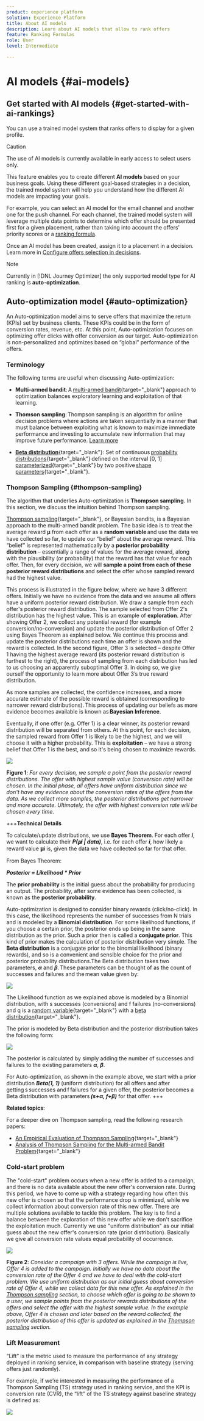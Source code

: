 ```yaml
---
product: experience platform
solution: Experience Platform
title: About AI models
description: Learn about AI models that allow to rank offers
feature: Ranking Formulas
role: User
level: Intermediate

---
```

# AI models {#ai-models}

## Get started with AI models {#get-started-with-ai-rankings}

You can use a trained model system that ranks offers to display for a given profile.

>[!CAUTION]
>
>The use of AI models is currently available in early access to select users only.

This feature enables you to create different **AI models** based on your business goals. Using these different goal-based strategies in a decision, the trained model system will help you understand how the different AI models are impacting your goals.

For example, you can select an AI model for the email channel and another one for the push channel. For each channel, the trained model system will leverage multiple data points to determine which offer should be presented first for a given placement, rather than taking into account the offers’ priority scores or a [ranking formula](create-ranking-formulas.md).

Once an AI model has been created, assign it to a placement in a decision. Learn more in [Configure offers selection in decisions](../offer-activities/configure-offer-selection.md).

>[!NOTE]
>
>Currently in [!DNL Journey Optimizer] the only supported model type for AI ranking is **auto-optimization**.

## Auto-optimization model {#auto-optimization}

An Auto-optimization model aims to serve offers that maximize the return (KPIs) set by business clients. These KPIs could be in the form of conversion rates, revenue, etc. At this point, Auto-optimization focuses on optimizing offer clicks with offer conversion as our target. Auto-optimization is non-personalized and optimizes based on “global” performance of the offers.

### Terminology

The following terms are useful when discussing Auto-optimization: 

* **Multi-armed bandit**: A [multi-armed bandit](https://en.wikipedia.org/wiki/Multi-armed_bandit){target="_blank"} approach to optimization balances exploratory learning and exploitation of that learning.

* **Thomson sampling**: Thompson sampling is an algorithm for online decision problems where actions are taken sequentially in a manner that must balance between exploiting what is known to maximize immediate performance and investing to accumulate new information that may improve future performance. [Learn more](#thompson-sampling)

* [**Beta distribution**](https://en.wikipedia.org/wiki/Beta_distribution){target="_blank"}: Set of continuous [probability distributions](https://en.wikipedia.org/wiki/Probability_distribution){target="_blank"} defined on the interval [0, 1] [parameterized](https://en.wikipedia.org/wiki/Statistical_parameter){target="_blank"} by two positive [shape parameters](https://en.wikipedia.org/wiki/Shape_parameter){target="_blank"}. 

### Thompson Sampling {#thompson-sampling}

The algorithm that underlies Auto-optimization is **Thompson sampling**. In this section, we discuss the intuition behind Thompson sampling.

[Thompson sampling](https://en.wikipedia.org/wiki/Thompson_sampling){target="_blank"}, or Bayesian bandits, is a Bayesian approach to the multi-armed bandit problem.  The basic idea is to treat the average reward 𝛍 from each offer as a **random variable** and use the data we have collected so far, to update our “belief” about the average reward. This “belief” is represented mathematically by a **posterior probability distribution** – essentially a range of values for the average reward, along with the plausibility (or probability) that the reward has that value for each offer. Then, for every decision, we will **sample a point from each of these posterior reward distributions** and select the offer whose sampled reward had the highest value.  

This process is illustrated in the figure below, where we have 3 different offers. Initially we have no evidence from the data and we assume all offers have a uniform posterior reward distribution. We draw a sample from each offer's posterior reward distribution. The sample selected from Offer 2's distribution has the highest value. This is an example of **exploration**. After showing Offer 2, we collect any potential reward (for example conversion/no-conversion) and update the posterior distribution of Offer 2 using Bayes Theorem as explained below.  We continue this process and update the posterior distributions each time an offer is shown and the reward is collected. In the second figure, Offer 3 is selected – despite Offer 1 having the highest average reward (its posterior reward distribution is furthest to the right), the process of sampling from each distribution has led to us choosing an apparently suboptimal Offer 3. In doing so, we give ourself the opportunity to learn more about Offer 3’s true reward distribution. 

As more samples are collected, the confidence increases, and a more accurate estimate of the possible reward is obtained (corresponding to narrower reward distributions). This process of updating our beliefs as more evidence becomes available is known as **Bayesian Inference**. 

Eventually, if one offer (e.g. Offer 1) is a clear winner, its posterior reward distribution will be separated from others. At this point, for each decision, the sampled reward from Offer 1 is likely to be the highest, and we will choose it with a higher probability. This is **exploitation** – we have a strong belief that Offer 1 is the best, and so it's being chosen to maximize rewards.

![](../assets/ai-ranking-thompson-sampling.png)

**Figure 1**: *For every decision, we sample a point from the posterior reward distributions. The offer with highest sample value (conversion rate) will be chosen. In the initial phase, all offers have uniform distribution since we don't have any evidence about the conversion rates of the offers from the data. As we collect more samples, the posterior distributions get narrower and more accurate. Ultimately, the offer with highest conversion rate will be chosen every time.*

<!--
![](../assets/ai-ranking-thompson-sampling-initial.png)
![](../assets/ai-ranking-thompson-sampling-intermediate.png)
![](../assets/ai-ranking-thompson-sampling-ultimate.png)
-->

+++**Technical Details**

To calculate/update distributions, we use **Bayes Theorem**. For each offer ***i***, we want to calculate their ***P(𝛍i | data)***, i.e. for each offer ***i***, how likely a reward value **𝛍i** is, given the data we have collected so far for that offer.

From Bayes Theorem:

***Posterior = Likelihood * Prior***

The **prior probability** is the initial guess about the probability for producing an output. The probability, after some evidence has been collected, is known as the **posterior probability**.  

Auto-optimization is designed to consider binary rewards (click/no-click). In this case, the likelihood represents the number of successes from N trials and is modeled by a **Binomial distribution**. For some likelihood functions, if you choose a certain prior, the posterior ends up being in the same distribution as the prior. Such a prior then is called a **conjugate prior**. This kind of prior makes the calculation of posterior distribution very simple. The **Beta distribution** is a conjugate prior to the binomial likelihood (binary rewards), and so is a convenient and sensible choice for the prior and posterior probability distributions.The Beta distribution takes two parameters, ***α*** and ***β***. These parameters can be thought of as the count of successes and failures and the mean value given by: 

![](../assets/ai-ranking-beta-distribution.png)

The Likelihood function as we explained above is modeled by a Binomial distribution, with s successes (conversions) and f failures (no-conversions) and q is a [random variable](https://en.wikipedia.org/wiki/Random_variable){target="_blank"} with a [beta distribution](https://en.wikipedia.org/wiki/Beta_distribution){target="_blank"}.

The prior is modeled by Beta distribution and the posterior distribution takes the following form:

![](../assets/ai-ranking-posterior-distribution.svg)

The posterior is calculated by simply adding the number of successes and failures to the existing parameters ***α***, ***β***.  

For Auto-optimization, as shown in the example above, we start with a prior distribution ***Beta(1, 1)*** (uniform distribution) for all offers and after getting s successes and f failures for a given offer, the posterior becomes a Beta distribution with parameters ***(s+α, f+β)*** for that offer.
+++

**Related topics**:

For a deeper dive on Thompson sampling, read the following research papers:
* [An Empirical Evaluation of Thompson Sampling](https://proceedings.neurips.cc/paper/2011/file/e53a0a2978c28872a4505bdb51db06dc-Paper.pdf){target="_blank"}
* [Analysis of Thompson Sampling for the Multi-armed Bandit Problem](http://proceedings.mlr.press/v23/agrawal12/agrawal12.pdf){target="_blank"}

### Cold-start problem

The "cold-start" problem occurs when a new offer is added to a campaign, and there is no data available about the new offer's conversion rate. During this period, we have to come up with a strategy regarding how often this new offer is chosen so that the performance drop is minimized, while we collect information about conversion rate of this new offer. There are multiple solutions available to tackle this problem. The key is to find a balance between the exploration of this new offer while we don't sacrifice the exploitation much. Currently we use "uniform distribution" as our initial guess about the new offer's conversion rate (prior distribution). Basically we give all conversion rate values equal probability of occurrence. 


![](../assets/ai-ranking-cold-start-strategies.png)

**Figure 2**: *Consider a campaign with 3 offers. While the campaign is live, Offer 4 is added to the campaign. Initially we have no data about the conversion rate of the Offer 4 and we have to deal with the cold-start problem. We use uniform distribution as our initial guess about conversion rate of Offer 4, while we collect data for this new offer. As explained in the [Thompson sampling](#thompson-sampling) section, to choose which offer is going to be shown to a user, we sample points from the posterior rewards distributions of the offers and select the offer with the highest sample value. In the example above, Offer 4 is chosen and later based on the reward collected, the posterior distribution of this offer is updated as explained in the [Thompson sampling](#thompson-sampling) section.*

### Lift Measurement

“Lift” is the metric used to measure the performance of any strategy deployed in ranking service, in comparison with baseline strategy (serving offers just randomly). 

For example, if we’re interested in measuring the performance of a Thompson Sampling (TS) strategy used in ranking service, and the KPI is conversion rate (CVR), the “lift” of the TS strategy against baseline strategy is defined as:

![](../assets/ai-ranking-lift.png)

